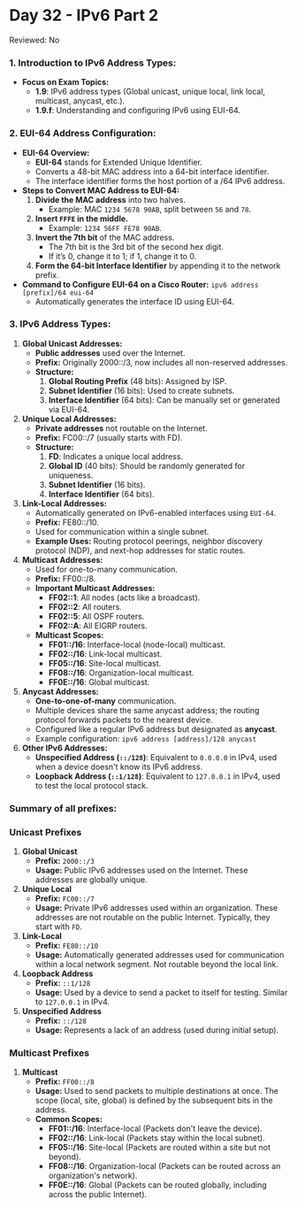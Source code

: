 # Day 32 - IPv6 Part 2

Reviewed: No

### **1. Introduction to IPv6 Address Types:**

- **Focus on Exam Topics:**
    - **1.9**: IPv6 address types (Global unicast, unique local, link local, multicast, anycast, etc.).
    - **1.9.f**: Understanding and configuring IPv6 using EUI-64.

### **2. EUI-64 Address Configuration:**

- **EUI-64 Overview:**
    - **EUI-64** stands for Extended Unique Identifier.
    - Converts a 48-bit MAC address into a 64-bit interface identifier.
    - The interface identifier forms the host portion of a /64 IPv6 address.
- **Steps to Convert MAC Address to EUI-64:**
    1. **Divide the MAC address** into two halves.
        - Example: MAC `1234 5678 90AB`, split between `56` and `78`.
    2. **Insert `FFFE` in the middle.**
        - Example: `1234 56FF FE78 90AB`.
    3. **Invert the 7th bit** of the MAC address.
        - The 7th bit is the 3rd bit of the second hex digit.
        - If it’s 0, change it to 1; if 1, change it to 0.
    4. **Form the 64-bit Interface Identifier** by appending it to the network prefix.
- **Command to Configure EUI-64 on a Cisco Router:** `ipv6 address [prefix]/64 eui-64`
    - Automatically generates the interface ID using EUI-64.

### **3. IPv6 Address Types:**

1. **Global Unicast Addresses:**
    - **Public addresses** used over the Internet.
    - **Prefix:** Originally 2000::/3, now includes all non-reserved addresses.
    - **Structure:**
        1. **Global Routing Prefix** (48 bits): Assigned by ISP.
        2. **Subnet Identifier** (16 bits): Used to create subnets.
        3. **Interface Identifier** (64 bits): Can be manually set or generated via EUI-64.
2. **Unique Local Addresses:**
    - **Private addresses** not routable on the Internet.
    - **Prefix:** FC00::/7 (usually starts with FD).
    - **Structure:**
        1. **FD**: Indicates a unique local address.
        2. **Global ID** (40 bits): Should be randomly generated for uniqueness.
        3. **Subnet Identifier** (16 bits).
        4. **Interface Identifier** (64 bits).
3. **Link-Local Addresses:**
    - Automatically generated on IPv6-enabled interfaces using `EUI-64`.
    - **Prefix:** FE80::/10.
    - Used for communication within a single subnet.
    - **Example Uses:** Routing protocol peerings, neighbor discovery protocol (NDP), and next-hop addresses for static routes.
4. **Multicast Addresses:**
    - Used for one-to-many communication.
    - **Prefix:** FF00::/8.
    - **Important Multicast Addresses:**
        - **FF02::1**: All nodes (acts like a broadcast).
        - **FF02::2**: All routers.
        - **FF02::5**: All OSPF routers.
        - **FF02::A**: All EIGRP routers.
    - **Multicast Scopes:**
        - **FF01::/16**: Interface-local (node-local) multicast.
        - **FF02::/16**: Link-local multicast.
        - **FF05::/16**: Site-local multicast.
        - **FF08::/16**: Organization-local multicast.
        - **FF0E::/16**: Global multicast.
5. **Anycast Addresses:**
    - **One-to-one-of-many** communication.
    - Multiple devices share the same anycast address; the routing protocol forwards packets to the nearest device.
    - Configured like a regular IPv6 address but designated as **anycast**.
    - Example configuration: `ipv6 address [address]/128 anycast`
6. **Other IPv6 Addresses:**
    - **Unspecified Address (`::/128`)**: Equivalent to `0.0.0.0` in IPv4, used when a device doesn't know its IPv6 address.
    - **Loopback Address (`::1/128`)**: Equivalent to `127.0.0.1` in IPv4, used to test the local protocol stack.

### Summary of all prefixes:

### **Unicast Prefixes**

1. **Global Unicast**
    - **Prefix:** `2000::/3`
    - **Usage:** Public IPv6 addresses used on the Internet. These addresses are globally unique.
2. **Unique Local**
    - **Prefix:** `FC00::/7`
    - **Usage:** Private IPv6 addresses used within an organization. These addresses are not routable on the public Internet. Typically, they start with `FD`.
3. **Link-Local**
    - **Prefix:** `FE80::/10`
    - **Usage:** Automatically generated addresses used for communication within a local network segment. Not routable beyond the local link.
4. **Loopback Address**
    - **Prefix:** `::1/128`
    - **Usage:** Used by a device to send a packet to itself for testing. Similar to `127.0.0.1` in IPv4.
5. **Unspecified Address**
    - **Prefix:** `::/128`
    - **Usage:** Represents a lack of an address (used during initial setup).

### **Multicast Prefixes**

1. **Multicast**
    - **Prefix:** `FF00::/8`
    - **Usage:** Used to send packets to multiple destinations at once. The scope (local, site, global) is defined by the subsequent bits in the address.
    - **Common Scopes:**
        - **FF01::/16**: Interface-local (Packets don't leave the device).
        - **FF02::/16**: Link-local (Packets stay within the local subnet).
        - **FF05::/16**: Site-local (Packets are routed within a site but not beyond).
        - **FF08::/16**: Organization-local (Packets can be routed across an organization's network).
        - **FF0E::/16**: Global (Packets can be routed globally, including across the public Internet).